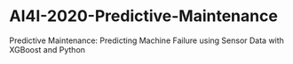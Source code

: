 # AI4I-2020-Predictive-Maintenance
Predictive Maintenance: Predicting Machine Failure using Sensor Data with XGBoost and Python
